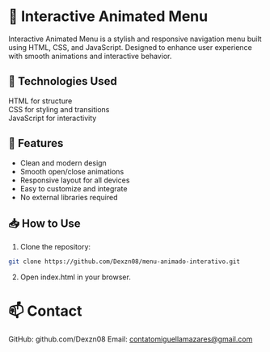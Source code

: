 # 🎯 Interactive Animated Menu  
Interactive Animated Menu is a stylish and responsive navigation menu built using HTML, CSS, and JavaScript. Designed to enhance user experience with smooth animations and interactive behavior.

## 🚀 Technologies Used  
HTML for structure  
CSS for styling and transitions  
JavaScript for interactivity  

## 🎨 Features  
- Clean and modern design  
- Smooth open/close animations  
- Responsive layout for all devices  
- Easy to customize and integrate  
- No external libraries required  

## 📥 How to Use  
1. Clone the repository:  
```bash
git clone https://github.com/Dexzn08/menu-animado-interativo.git
```

2. Open index.html in your browser.

# 📫 Contact

GitHub: github.com/Dexzn08
Email: contatomiguellamazares@gmail.com
